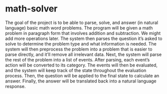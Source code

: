 # math-solver
The goal of the project is to be able to parse, solve, and answer (in natural language) basic math word problems. The program will be given a math problem in paragraph form that involves addition and subtraction. We might add more operations later. The system then parses the question it’s asked to solve to determine the problem type and what information is needed. The system will then preprocess the problem into a problem that is easier to parse directly, and it’ll remove all irrelevant data. Next, the system will parse the rest of the problem into a list of events. After parsing, each event’s action will be converted to its category. The events will then be evaluated, and the system will keep track of the state throughout the evaluation process. Then, the question will be applied to the final state to calculate an answer. Finally, the answer will be translated back into a natural language response.